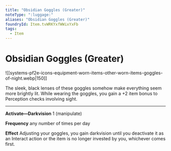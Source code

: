 ```yaml
---
title: "Obsidian Goggles (Greater)"
noteType: ":luggage:"
aliases: "Obsidian Goggles (Greater)"
foundryId: Item.tvWRKYxfWWixYxFb
tags:
  - Item
---
```


# Obsidian Goggles (Greater)
![[systems-pf2e-icons-equipment-worn-items-other-worn-items-goggles-of-night.webp|150]]

The sleek, black lenses of these goggles somehow make everything seem more brightly lit. While wearing the goggles, you gain a +2 item bonus to Perception checks involving sight.

* * *

**Activate—Darkvision** 1 (manipulate)

**Frequency** any number of times per day

**Effect** Adjusting your goggles, you gain darkvision until you deactivate it as an Interact action or the item is no longer invested by you, whichever comes first.


